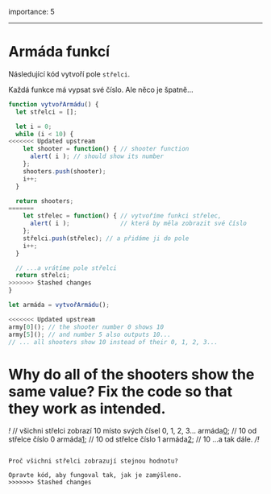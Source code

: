 importance: 5

---

# Armáda funkcí

Následující kód vytvoří pole `střelci`.

Každá funkce má vypsat své číslo. Ale něco je špatně...

```js run
function vytvořArmádu() {
  let střelci = [];

  let i = 0;
  while (i < 10) {
<<<<<<< Updated upstream
    let shooter = function() { // shooter function
      alert( i ); // should show its number
    };
    shooters.push(shooter);
    i++;
  }

  return shooters;
=======
    let střelec = function() { // vytvoříme funkci střelec,
      alert( i );              // která by měla zobrazit své číslo
    };
    střelci.push(střelec); // a přidáme ji do pole
    i++;
  }

  // ...a vrátíme pole střelci
  return střelci;
>>>>>>> Stashed changes
}

let armáda = vytvořArmádu();

<<<<<<< Updated upstream
army[0](); // the shooter number 0 shows 10
army[5](); // and number 5 also outputs 10...
// ... all shooters show 10 instead of their 0, 1, 2, 3...
```

Why do all of the shooters show the same value? Fix the code so that they work as intended.
=======
*!*
// všichni střelci zobrazí 10 místo svých čísel 0, 1, 2, 3...
armáda[0](); // 10 od střelce číslo 0
armáda[1](); // 10 od střelce číslo 1
armáda[2](); // 10 ...a tak dále.
*/!*
```

Proč všichni střelci zobrazují stejnou hodnotu?

Opravte kód, aby fungoval tak, jak je zamýšleno.
>>>>>>> Stashed changes

